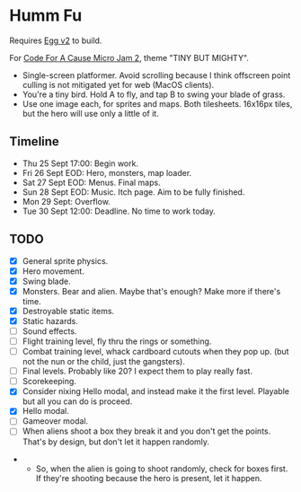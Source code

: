# Humm Fu

Requires [Egg v2](https://github.com/aksommerville/egg2) to build.

For [Code For A Cause Micro Jam 2](https://itch.io/jam/cfac-x-micro-2), theme "TINY BUT MIGHTY".

- Single-screen platformer. Avoid scrolling because I think offscreen point culling is not mitigated yet for web (MacOS clients).
- You're a tiny bird. Hold A to fly, and tap B to swing your blade of grass.
- Use one image each, for sprites and maps. Both tilesheets. 16x16px tiles, but the hero will use only a little of it.

## Timeline

- Thu 25 Sept 17:00: Begin work.
- Fri 26 Sept EOD: Hero, monsters, map loader.
- Sat 27 Sept EOD: Menus. Final maps.
- Sun 28 Sept EOD: Music. Itch page. Aim to be fully finished.
- Mon 29 Sept: Overflow.
- Tue 30 Sept 12:00: Deadline. No time to work today.

## TODO

- [x] General sprite physics.
- [x] Hero movement.
- [x] Swing blade.
- [x] Monsters. Bear and alien. Maybe that's enough? Make more if there's time.
- [x] Destroyable static items.
- [x] Static hazards.
- [ ] Sound effects.
- [ ] Flight training level, fly thru the rings or something.
- [ ] Combat training level, whack cardboard cutouts when they pop up. (but not the nun or the child, just the gangsters).
- [ ] Final levels. Probably like 20? I expect them to play really fast.
- [ ] Scorekeeping.
- [x] Consider nixing Hello modal, and instead make it the first level. Playable but all you can do is proceed.
- [x] Hello modal.
- [ ] Gameover modal.
- [ ] When aliens shoot a box they break it and you don't get the points. That's by design, but don't let it happen randomly.
- - So, when the alien is going to shoot randomly, check for boxes first. If they're shooting because the hero is present, let it happen.
